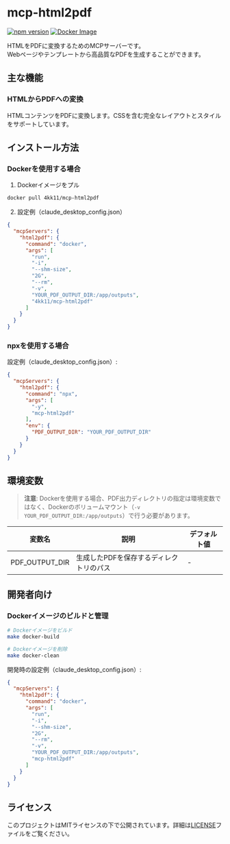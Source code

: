 # mcp-html2pdf

[![npm version](https://badge.fury.io/js/mcp-html2pdf.svg)](https://www.npmjs.com/package/mcp-html2pdf)
[![Docker Image](https://img.shields.io/docker/v/4kk11/mcp-html2pdf?logo=docker)](https://hub.docker.com/r/4kk11/mcp-html2pdf)

HTMLをPDFに変換するためのMCPサーバーです。  
Webページやテンプレートから高品質なPDFを生成することができます。

## 主な機能

### HTMLからPDFへの変換
HTMLコンテンツをPDFに変換します。CSSを含む完全なレイアウトとスタイルをサポートしています。

## インストール方法

### Dockerを使用する場合

1. Dockerイメージをプル
```bash
docker pull 4kk11/mcp-html2pdf
```

2. 設定例（claude_desktop_config.json）
```json
{
  "mcpServers": {
    "html2pdf": {
      "command": "docker",
      "args": [
        "run",
        "-i",
        "--shm-size",
        "2G",
        "--rm",
        "-v",
        "YOUR_PDF_OUTPUT_DIR:/app/outputs",
        "4kk11/mcp-html2pdf"
      ]
    }
  }
}
```

### npxを使用する場合

設定例（claude_desktop_config.json）:
```json
{
  "mcpServers": {
    "html2pdf": {
      "command": "npx",
      "args": [
        "-y",
        "mcp-html2pdf"
      ],
      "env": {
        "PDF_OUTPUT_DIR": "YOUR_PDF_OUTPUT_DIR"
      }
    }
  }
}
```

## 環境変数

> **注意**: Dockerを使用する場合、PDF出力ディレクトリの指定は環境変数ではなく、Dockerのボリュームマウント（`-v YOUR_PDF_OUTPUT_DIR:/app/outputs`）で行う必要があります。

| 変数名 | 説明 | デフォルト値 |
|--------|------|--------------|
| PDF_OUTPUT_DIR | 生成したPDFを保存するディレクトリのパス | - |

## 開発者向け

### Dockerイメージのビルドと管理

```bash
# Dockerイメージをビルド
make docker-build

# Dockerイメージを削除
make docker-clean
```

開発時の設定例（claude_desktop_config.json）:
```json
{
  "mcpServers": {
    "html2pdf": {
      "command": "docker",
      "args": [
        "run",
        "-i",
        "--shm-size",
        "2G",
        "--rm",
        "-v",
        "YOUR_PDF_OUTPUT_DIR:/app/outputs",
        "mcp-html2pdf"
      ]
    }
  }
}
```

## ライセンス

このプロジェクトはMITライセンスの下で公開されています。詳細は[LICENSE](LICENSE)ファイルをご覧ください。
